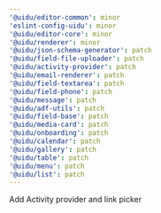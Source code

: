 ```yaml
---
'@uidu/editor-common': minor
'eslint-config-uidu': minor
'@uidu/editor-core': minor
'@uidu/renderer': minor
'@uidu/json-schema-generator': patch
'@uidu/field-file-uploader': patch
'@uidu/activity-provider': patch
'@uidu/email-renderer': patch
'@uidu/field-textarea': patch
'@uidu/field-phone': patch
'@uidu/message': patch
'@uidu/adf-utils': patch
'@uidu/field-base': patch
'@uidu/media-card': patch
'@uidu/onboarding': patch
'@uidu/calendar': patch
'@uidu/gallery': patch
'@uidu/table': patch
'@uidu/menu': patch
'@uidu/list': patch
---
```


Add Activity provider and link picker
